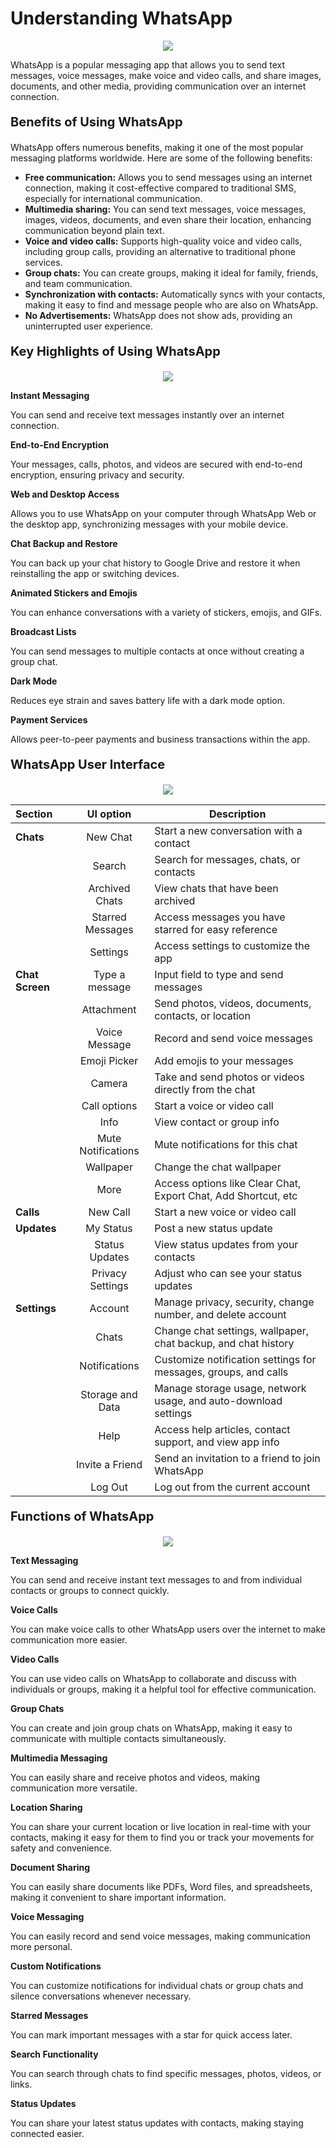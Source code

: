 # Understanding WhatsApp

<p align="center">
  <a href="https://google.com">
    <img src="https://lh7-us.googleusercontent.com/docsz/AD_4nXdlutone2SjPZZWAyRbQB00sb6FeFBNxwY0fktuIg-qWeE6a2A2FVBWunZtmyygs0X_7PTqBGBe11uOELT_IZTcMqtvaomVwcFIr5wodYYoioaoiy5gqyRWsSlO5yCkw9BBKT0Ujy47DPhM-viEutfnn24Ljgk0p28l_H5QyA?key=sTX_jS6SM09ZemB1e02eTA" />
  </a>
  </p>

  WhatsApp is a popular messaging app that allows you to send text messages, voice messages, make voice and video calls, and share images, documents, and other media, providing communication over an internet connection.

  **<p style="font-size: 20px;">Benefits of Using WhatsApp</p>**
  
  WhatsApp offers numerous benefits, making it one of the most popular messaging platforms worldwide. Here are some of the following benefits:

  - **Free communication:** Allows you to send messages using an internet connection, making it cost-effective compared to traditional SMS, especially for international communication.
  - **Multimedia sharing:** You can send text messages, voice messages, images, videos, documents, and even share their location, enhancing communication beyond plain text.
  - **Voice and video calls:** Supports high-quality voice and video calls, including group calls, providing an alternative to traditional phone services.
  - **Group chats:** You can create groups, making it ideal for family, friends, and team communication.
   - **Synchronization with contacts:** Automatically syncs with your contacts, making it easy to find and message people who are also on WhatsApp.
  - **No Advertisements:** WhatsApp does not show ads, providing an uninterrupted user experience.
  
  **<p style="font-size: 20px;">Key Highlights of Using WhatsApp</p>**

  <p align="center">
  <a href="https://google.com">
    <img src="https://lh7-us.googleusercontent.com/docsz/AD_4nXdWlA5e8L0IpNnBu4WuDNOZ2FMLxDVXnjN5dBI_H84hmlPtCXpHvtDVivKDscDwo2PLnF0tCkl4tyaJ9mdjZg2l74T_qsiaGzC9YWTWWxYyrIv3t1rhZKeawsUvTTQADSfDuTugo6J1t-1DpnI93xvTCFDPPGwQTo8LLfKoMA?key=sTX_jS6SM09ZemB1e02eTA" />
  </a>
  </p>

**Instant Messaging**

You can send and receive text messages instantly over an internet connection.

**End-to-End Encryption**

Your messages, calls, photos, and videos are secured with end-to-end encryption, ensuring privacy and security.

**Web and Desktop Access**

Allows you to use WhatsApp on your computer through WhatsApp Web or the desktop app, synchronizing messages with your mobile device.

**Chat Backup and Restore**

You can back up your chat history to Google Drive and restore it when reinstalling the app or switching devices.

**Animated Stickers and Emojis**

You can enhance conversations with a variety of stickers, emojis, and GIFs.

**Broadcast Lists**

You can send messages to multiple contacts at once without creating a group chat.

**Dark Mode**

Reduces eye strain and saves battery life with a dark mode option.

**Payment Services**

Allows peer-to-peer payments and business transactions within the app.

**<p style="font-size: 20px;">WhatsApp User Interface</p>**

<p align="center">
  <a href="https://google.com">
    <img src="https://lh7-us.googleusercontent.com/docsz/AD_4nXcJZJfLjE0g_wRbcsrmOyj21_pbpodfBJBevCe_bSCW5Rn6TpxSFbpRIBMFkQFh6p6taOIskZiQwyu5tPjA_C5o8uGYi73Dot7zqG8CR4rD4f1x3tXD4tfZfwz1uBlGSehAejzMbywcRfQ_i3M2VZz7-tXn-aYZjcUg6DJGbw?key=sTX_jS6SM09ZemB1e02eTA" />
  </a>
  </p>

  | **Section** | **UI option** | **Description** |
  | :------------ | :--------------: | --------------- |
  | **Chats** | New Chat | Start a new conversation with a contact |
  | | Search | Search for messages, chats, or contacts |
| | Archived Chats | View chats that have been archived | 
| | Starred Messages | Access messages you have starred for easy reference |
| | Settings | Access settings to customize the app |
| **Chat Screen** | Type a message | Input field to type and send messages |
| | Attachment | Send photos, videos, documents, contacts, or location | 
| | Voice Message | Record and send voice messages | 
| | Emoji Picker | Add emojis to your messages | 
| | Camera | Take and send photos or videos directly from the chat | 
| | Call options | Start a voice or video call | 
| | Info | View contact or group info | 
| | Mute Notifications | Mute notifications for this chat |
| | Wallpaper | Change the chat wallpaper | 
| | More | Access options like Clear Chat, Export Chat, Add Shortcut, etc |
| **Calls** | New Call | Start a new voice or video call | 
| **Updates** | My Status | Post a new status update |
| | Status Updates | View status updates from your contacts | 
| | Privacy Settings | Adjust who can see your status updates | 
| **Settings** | Account | Manage privacy, security, change number, and delete account
| | Chats | Change chat settings, wallpaper, chat backup, and chat history |
| | Notifications | Customize notification settings for messages, groups, and calls |
| | Storage and Data | Manage storage usage, network usage, and auto-download settings
| | Help | Access help articles, contact support, and view app info | 
| | Invite a Friend | Send an invitation to a friend to join WhatsApp |
| | Log Out | Log out from the current account

**<p style="font-size: 20px;">Functions of WhatsApp</p>**

<p align="center">
  <a href="https://google.com">
    <img src="https://lh7-us.googleusercontent.com/docsz/AD_4nXcYk6RRGQRh1-DtJqA9stfToKD_rTazpDhYQQMfydbB2unyoBu_lTEI9JeSAiTWed5VO3n34u-0KtpWUmQnIkZvhJXXNw1laD3gJZb1-giM1R3woD8aCFR5hawUN1X1XsMUKKm9MK0vE1CUCQyzGWiT6bHTPEHmN-xYPnGE?key=sTX_jS6SM09ZemB1e02eTA" />
  </a>
  </p>

  **Text Messaging**

You can send and receive instant text messages to and from individual contacts or groups to connect quickly.

**Voice Calls**

You can make voice calls to other WhatsApp users over the internet to make communication more easier.

**Video Calls**

You can use video calls on WhatsApp to collaborate and discuss with individuals or groups, making it a helpful tool for effective communication.

**Group Chats**

You can create and join group chats on WhatsApp, making it easy to communicate with multiple contacts simultaneously.

**Multimedia Messaging**

You can easily share and receive photos and videos, making communication more versatile.

**Location Sharing**

You can share your current location or live location in real-time with your contacts, making it easy for them to find you or track your movements for safety and convenience.

**Document Sharing**

You can easily share documents like PDFs, Word files, and spreadsheets, making it convenient to share important information.

**Voice Messaging**

You can easily record and send voice messages, making communication more personal.

**Custom Notifications**

You can customize notifications for individual chats or group chats and silence conversations whenever necessary.

**Starred Messages**

You can mark important messages with a star for quick access later.

**Search Functionality**

You can search through chats to find specific messages, photos, videos, or links.

**Status Updates**

You can share your latest status updates with contacts, making staying connected easier.